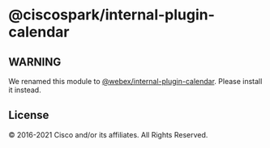 # @ciscospark/internal-plugin-calendar

## WARNING

We renamed this module to
[@webex/internal-plugin-calendar](https://www.npmjs.com/package/@webex/internal-plugin-calendar).
Please install it instead.

## License

© 2016-2021 Cisco and/or its affiliates. All Rights Reserved.
